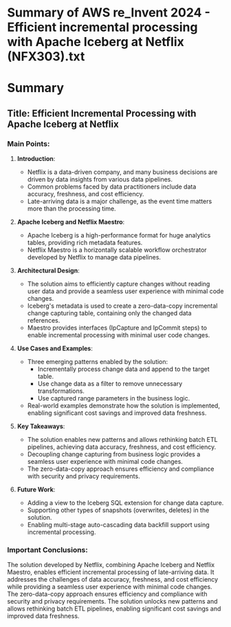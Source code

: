 # Summary of AWS re_Invent 2024 - Efficient incremental processing with Apache Iceberg at Netflix (NFX303).txt

# Summary

## Title: Efficient Incremental Processing with Apache Iceberg at Netflix

### Main Points:

1. **Introduction**:
   - Netflix is a data-driven company, and many business decisions are driven by data insights from various data pipelines.
   - Common problems faced by data practitioners include data accuracy, freshness, and cost efficiency.
   - Late-arriving data is a major challenge, as the event time matters more than the processing time.

2. **Apache Iceberg and Netflix Maestro**:
   - Apache Iceberg is a high-performance format for huge analytics tables, providing rich metadata features.
   - Netflix Maestro is a horizontally scalable workflow orchestrator developed by Netflix to manage data pipelines.

3. **Architectural Design**:
   - The solution aims to efficiently capture changes without reading user data and provide a seamless user experience with minimal code changes.
   - Iceberg's metadata is used to create a zero-data-copy incremental change capturing table, containing only the changed data references.
   - Maestro provides interfaces (IpCapture and IpCommit steps) to enable incremental processing with minimal user code changes.

4. **Use Cases and Examples**:
   - Three emerging patterns enabled by the solution:
     - Incrementally process change data and append to the target table.
     - Use change data as a filter to remove unnecessary transformations.
     - Use captured range parameters in the business logic.
   - Real-world examples demonstrate how the solution is implemented, enabling significant cost savings and improved data freshness.

5. **Key Takeaways**:
   - The solution enables new patterns and allows rethinking batch ETL pipelines, achieving data accuracy, freshness, and cost efficiency.
   - Decoupling change capturing from business logic provides a seamless user experience with minimal code changes.
   - The zero-data-copy approach ensures efficiency and compliance with security and privacy requirements.

6. **Future Work**:
   - Adding a view to the Iceberg SQL extension for change data capture.
   - Supporting other types of snapshots (overwrites, deletes) in the solution.
   - Enabling multi-stage auto-cascading data backfill support using incremental processing.

### Important Conclusions:

The solution developed by Netflix, combining Apache Iceberg and Netflix Maestro, enables efficient incremental processing of late-arriving data. It addresses the challenges of data accuracy, freshness, and cost efficiency while providing a seamless user experience with minimal code changes. The zero-data-copy approach ensures efficiency and compliance with security and privacy requirements. The solution unlocks new patterns and allows rethinking batch ETL pipelines, enabling significant cost savings and improved data freshness.